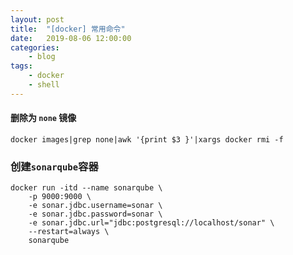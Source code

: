 ```yaml
---
layout: post
title:	"[docker] 常用命令"
date:	2019-08-06 12:00:00
categories:
    - blog
tags:
    - docker
    - shell
---
```


#### 删除为 `none` 镜像

~~~shell
docker images|grep none|awk '{print $3 }'|xargs docker rmi -f
~~~

### 创建`sonarqube`容器

~~~shell
docker run -itd --name sonarqube \
    -p 9000:9000 \
    -e sonar.jdbc.username=sonar \
    -e sonar.jdbc.password=sonar \
    -e sonar.jdbc.url="jdbc:postgresql://localhost/sonar" \
    --restart=always \
    sonarqube
~~~
